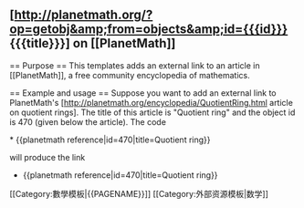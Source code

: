 [http://planetmath.org/?op=getobj&amp;from=objects&amp;id={{{id}}} {{{title}}}] on [[PlanetMath]]<noinclude>
----

== Purpose ==
This templates adds an external link to an article in [[PlanetMath]], a free community encyclopedia of mathematics.

== Example and usage ==
Suppose you want to add an external link to PlanetMath's [http://planetmath.org/encyclopedia/QuotientRing.html article on quotient rings]. The title of this article is "Quotient ring" and the object id is 470 (given below the article). The code

<nowiki>
* {{planetmath reference|id=470|title=Quotient ring}}
</nowiki>

will produce the link
* {{planetmath reference|id=470|title=Quotient ring}}

[[Category:數學模板|{{PAGENAME}}]]
[[Category:外部资源模板|数学]]
</noinclude>